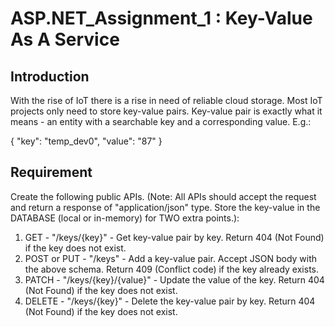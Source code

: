 # ASP.NET_Assignment_1 : Key-Value As A Service

## Introduction
With the rise of IoT there is a rise in need of reliable cloud storage. Most IoT projects only need to store key-value pairs. Key-value pair is exactly what it means - an entity with a searchable key and a corresponding value. E.g.: 

{
"key": "temp_dev0",
"value": "87"
}


## Requirement
Create the following public APIs. (Note: All APIs should accept the request and return a response of "application/json" type. Store the key-value in the DATABASE (local or in-memory) for TWO extra points.):

1. GET - "/keys/{key}" - Get key-value pair by key. Return 404 (Not Found) if the key does not exist.
2. POST or PUT - "/keys" - Add a key-value pair. Accept JSON body with the above schema. Return 409 (Conflict code) if the key already exists.
3. PATCH - "/keys/{key}/{value}" - Update the value of the key. Return 404 (Not Found) if the key does not exist.
4. DELETE - "/keys/{key}" - Delete the key-value pair by key. Return 404 (Not Found) if the key does not exist.
